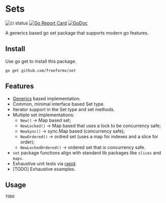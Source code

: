 # Sets

![ci status](https://github.com/freeformz/sets/actions/workflows/ci.yaml/badge.svg?branch=main)
[![Go Report Card](https://goreportcard.com/badge/github.com/freeformz/sets)](https://goreportcard.com/report/github.com/freeformz/sets)
[![GoDoc](https://godoc.org/github.com/freeformz/sets?status.svg)](http://godoc.org/github.com/freeformz/sets)

A generics based go set package that supports modern go features.

## Install

Use go get to install this package.

```console
go get github.com/freeformx/set
```

## Features

* [Generics](https://go.dev/doc/tutorial/generics) based implementation.
* Common, minimal interface based Set type.
* Iterator support in the Set type and set methods.
* Multiple set implementations:
  * `New()` -> Map based set;
  * `NewLocked()` -> Map based that uses a lock to be concurrency safe;
  * `NewSync()` -> sync.Map based (concurrency safe);
  * `NewOrdered()` -> ordred set (uses a map for indexes and a slice for order);
  * `NewLockedOrdered()` -> ordered set that is concurrency safe.
* `set` package functions align with standard lib packages like `slices` and `maps`.
* Exhaustive unit tests via [rapid](https://github.com/flyingmutant/rapid).
* [TODO] Exhaustive examples.

## Usage

`TODO`